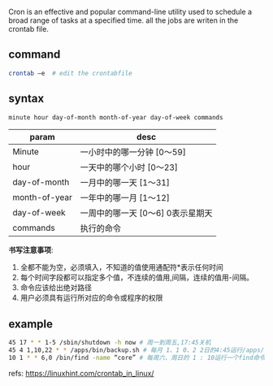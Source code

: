 Cron is an effective and popular command-line utility used to schedule a broad range of tasks at a specified time. all the jobs are writen in the crontab file.


## command

```sh
crontab –e  # edit the crontabfile
```


## syntax
```sh
minute hour day-of-month month-of-year day-of-week commands
```

param|desc
--|--
Minute |一小时中的哪一分钟 [0～59]
hour |一天中的哪个小时 [0～23]
day-of-month |一月中的哪一天 [1～31]
month-of-year |一年中的哪一月 [1～12]
day-of-week |一周中的哪一天 [0～6] 0表示星期天
commands |执行的命令

**书写注意事项**:

1. 全都不能为空，必须填入，不知道的值使用通配符*表示任何时间
2. 每个时间字段都可以指定多个值，不连续的值用,间隔，连续的值用-间隔。
3. 命令应该给出绝对路径
4. 用户必须具有运行所对应的命令或程序的权限


## example
```sh
45 17 * * 1-5 /sbin/shutdown -h now # 周一到周五,17:45关机
45 4 1,10,22 * * /apps/bin/backup.sh # 每月 1、1 0、2 2日的4:45运行/apps/bin目录下的backup.sh
10 1 * * 6,0 /bin/find -name “core” # 每周六、周日的 1 : 10运行一个find命令
```


refs:
https://linuxhint.com/crontab_in_linux/
